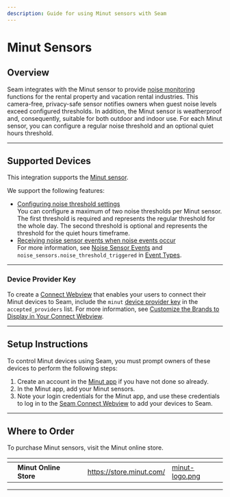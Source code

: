 ```yaml
---
description: Guide for using Minut sensors with Seam
---
```


# Minut Sensors

## Overview

Seam integrates with the Minut sensor to provide [noise monitoring](https://support.minut.com/en/articles/5291774-settings-and-thresholds#h\_f83ac7d6c8) functions for the rental property and vacation rental industries. This camera-free, privacy-safe sensor notifies owners when guest noise levels exceed configured thresholds. In addition, the Minut sensor is weatherproof and, consequently, suitable for both outdoor and indoor use. For each Minut sensor, you can configure a regular noise threshold and an optional quiet hours threshold.

***

## Supported Devices

This integration supports the [Minut sensor](https://www.minut.com/product/features).

We support the following features:

* [Configuring noise threshold settings](../products/noise-sensors/configure-noise-threshold-settings.md)\
  You can configure a maximum of two noise thresholds per Minut sensor. The first threshold is required and represents the regular threshold for the whole day. The second threshold is optional and represents the threshold for the quiet hours timeframe.
* [Receiving noise sensor events when noise events occur](../api-clients/events/)\
  For more information, see [Noise Sensor Events](../api-clients/events/#noise-sensor-events) and `noise_sensors.noise_threshold_triggered` in [Event Types](../api-clients/events/#event-types).

***

### Device Provider Key

To create a [Connect Webview](../core-concepts/connect-webviews/) that enables your users to connect their Minut devices to Seam, include the `minut` [device provider key](../api-clients/connect_webviews/#device-provider-keys) in the `accepted_providers` list. For more information, see [Customize the Brands to Display in Your Connect Webview](../core-concepts/connect-webviews/customizing-connect-webviews.md#customize-the-brands-to-display-in-your-connect-webviews).

***

## Setup Instructions

To control Minut devices using Seam, you must prompt owners of these devices to perform the following steps:

1. Create an account in the [Minut app](https://www.minut.com/setup) if you have not done so already.
2. In the Minut app, add your Minut sensors.
3. Note your login credentials for the Minut app, and use these credentials to log in to the [Seam Connect Webview](../core-concepts/connect-webviews/) to add your devices to Seam.

***

## Where to Order

To purchase Minut sensors, visit the Minut online store.

<table data-view="cards"><thead><tr><th></th><th></th><th></th><th data-hidden data-card-target data-type="content-ref"></th><th data-hidden data-card-cover data-type="files"></th></tr></thead><tbody><tr><td></td><td><strong>Minut Online Store</strong></td><td></td><td><a href="https://store.minut.com/">https://store.minut.com/</a></td><td><a href="../.gitbook/assets/minut-logo.png">minut-logo.png</a></td></tr></tbody></table>

***

